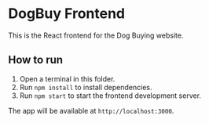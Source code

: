 # DogBuy Frontend

This is the React frontend for the Dog Buying website.

## How to run

1. Open a terminal in this folder.
2. Run `npm install` to install dependencies.
3. Run `npm start` to start the frontend development server.

The app will be available at `http://localhost:3000`.
